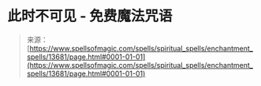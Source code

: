 <!--yml

分类：未分类

日期：2024年06月12日 18:52:12

-->

# 此时不可见 - 免费魔法咒语

> 来源：[https://www.spellsofmagic.com/spells/spiritual_spells/enchantment_spells/13681/page.html#0001-01-01](https://www.spellsofmagic.com/spells/spiritual_spells/enchantment_spells/13681/page.html#0001-01-01)
